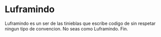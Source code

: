 # Luframindo

Luframindo es un ser de las tinieblas que escribe codigo de sin respetar ningun tipo de convencion.
No seas como Luframindo. Fin.
